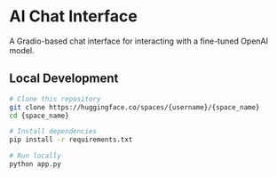 # AI Chat Interface

A Gradio-based chat interface for interacting with a fine-tuned OpenAI model.

## Local Development
```bash
# Clone this repository
git clone https://huggingface.co/spaces/{username}/{space_name}
cd {space_name}

# Install dependencies
pip install -r requirements.txt

# Run locally
python app.py
```
